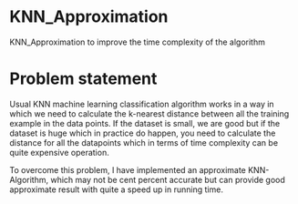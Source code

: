 # KNN_Approximation
KNN_Approximation to improve the time complexity of the algorithm

# Problem statement
Usual KNN machine learning classification algorithm works in a way in which we need to calculate the k-nearest distance between all the training example
in the data points. If the dataset is small, we are good but if the dataset is huge which in practice do happen, you need to calculate the distance 
for all the datapoints which in terms of time complexity can be quite expensive operation.

To overcome this problem, I have implemented an approximate KNN- Algorithm, which may not be cent percent accurate but can provide good 
approximate result with quite a speed up in running time.

